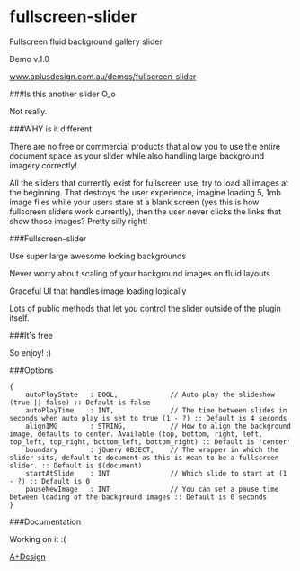 fullscreen-slider
=================

Fullscreen fluid background gallery slider

Demo v.1.0

www.aplusdesign.com.au/demos/fullscreen-slider



###Is this another slider O_o

Not really. 


###WHY is it different

There are no free or commercial products that allow you to use the entire document space as your slider while also handling large background imagery correctly!

All the sliders that currently exist for fullscreen use, try to load all images at the beginning. That destroys the user experience, imagine loading 5, 1mb image files while your users stare at a blank screen (yes this is how fullscreen sliders work currently), then the user never clicks the links that show those images? Pretty silly right!



###Fullscreen-slider

Use super large awesome looking backgrounds

Never worry about scaling of your background images on fluid layouts

Graceful UI that handles image loading logically

Lots of public methods that let you control the slider outside of the plugin itself.


###It's free

So enjoy! :)


###Options
    
	{
		autoPlayState	: BOOL, 			// Auto play the slideshow (true || false) :: Default is false
		autoPlayTime 	: INT,				// The time between slides in seconds when auto play is set to true (1 - ?) :: Default is 4 seconds
		alignIMG 		: STRING,			// How to align the background image, defaults to center. Available (top, bottom, right, left, top_left, top_right, bottom_left, bottom_right) :: Default is 'center'
		boundary 		: jQuery OBJECT, 	// The wrapper in which the slider sits, default to document as this is mean to be a fullscreen slider. :: Default is $(document)
		startAtSlide 	: INT 				// Which slide to start at (1 - ?) :: Default is 0
		pauseNewImage 	: INT 				// You can set a pause time between loading of the background images :: Default is 0 seconds
	} 


###Documentation

Working on it :(



[A+Design](http://www.aplusdesign.com.au "Cuting edge web development")
